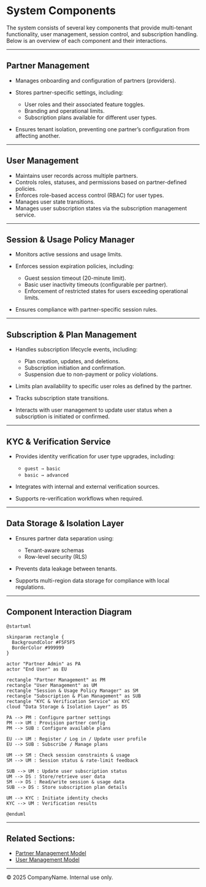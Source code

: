 # System Components

The system consists of several key components that provide multi-tenant functionality, user management, session control, and subscription handling. Below is an overview of each component and their interactions.

---

## Partner Management

- Manages onboarding and configuration of partners (providers).  
- Stores partner-specific settings, including:  

    - User roles and their associated feature toggles.  
    - Branding and operational limits.  
    - Subscription plans available for different user types.  

- Ensures tenant isolation, preventing one partner’s configuration from affecting another.

---

## User Management

- Maintains user records across multiple partners.  
- Controls roles, statuses, and permissions based on partner-defined policies.  
- Enforces role-based access control (RBAC) for user types.  
- Manages user state transitions.
- Manages user subscription states via the subscription management service.

---

## Session & Usage Policy Manager

- Monitors active sessions and usage limits.  
- Enforces session expiration policies, including:  

  - Guest session timeout (20-minute limit).  
  - Basic user inactivity timeouts (configurable per partner).  
  - Enforcement of restricted states for users exceeding operational limits.  

- Ensures compliance with partner-specific session rules.

---

## Subscription & Plan Management

- Handles subscription lifecycle events, including:  

  - Plan creation, updates, and deletions.  
  - Subscription initiation and confirmation.  
  - Suspension due to non-payment or policy violations.  

- Limits plan availability to specific user roles as defined by the partner.  
- Tracks subscription state transitions.
- Interacts with user management to update user status when a subscription is initiated or confirmed.

---

## KYC & Verification Service

- Provides identity verification for user type upgrades, including:  

    - `guest → basic`  
    - `basic → advanced`  

- Integrates with internal and external verification sources.  
- Supports re-verification workflows when required.

---

## Data Storage & Isolation Layer

- Ensures partner data separation using:  

    - Tenant-aware schemas  
    - Row-level security (RLS)  

- Prevents data leakage between tenants.  
- Supports multi-region data storage for compliance with local regulations.

---

## Component Interaction Diagram

```plantuml
@startuml

skinparam rectangle {
  BackgroundColor #F5F5F5
  BorderColor #999999
}

actor "Partner Admin" as PA
actor "End User" as EU

rectangle "Partner Management" as PM
rectangle "User Management" as UM
rectangle "Session & Usage Policy Manager" as SM
rectangle "Subscription & Plan Management" as SUB
rectangle "KYC & Verification Service" as KYC
cloud "Data Storage & Isolation Layer" as DS

PA --> PM : Configure partner settings
PM --> UM : Provision partner config
PM --> SUB : Configure available plans

EU --> UM : Register / Log in / Update user profile
EU --> SUB : Subscribe / Manage plans

UM --> SM : Check session constraints & usage
SM --> UM : Session status & rate-limit feedback

SUB --> UM : Update user subscription status
UM --> DS : Store/retrieve user data
SM --> DS : Read/write session & usage data
SUB --> DS : Store subscription plan details

UM --> KYC : Initiate identity checks
KYC --> UM : Verification results

@enduml
```

---

## Related Sections:

- [Partner Management Model](partner_management.md)
- [User Management Model](user_management.md)


---

© 2025 CompanyName. Internal use only.
